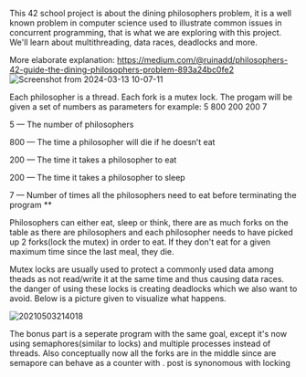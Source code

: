 
This 42 school project is about the dining philosophers problem, it is a well known problem in computer science used to illustrate common issues in concurrent programming,
that is what we are exploring with this project. We'll learn about multithreading, data races, deadlocks and more.

More elaborate explanation:
https://medium.com/@ruinadd/philosophers-42-guide-the-dining-philosophers-problem-893a24bc0fe2
![Screenshot from 2024-03-13 10-07-11](https://github.com/Rikkopanda/philoshophers/assets/101322592/5d458112-06cc-43e4-8445-dfaad395c081)



Each philosopher is a thread.
Each fork is a mutex lock.
The progam will be given a set of numbers as parameters for example:
5 800 200 200 7

5 — The number of philosophers

800 — The time a philosopher will die if he doesn’t eat

200 — The time it takes a philosopher to eat

200 — The time it takes a philosopher to sleep

7 — Number of times all the philosophers need to eat before terminating the program **


Philosophers can either eat, sleep or think, there are as much forks on the table as there are philosophers and each philosopher needs
to have picked up 2 forks(lock the mutex) in order to eat. If they don't eat for a given maximum time since the last meal, they die.

Mutex locks are usually used to protect a commonly used data among theads as not read/write it at the same time and thus causing data races.
the danger of using these locks is creating deadlocks which we also want to avoid.
Below is a picture given to visualize what happens.

![20210503214018](https://github.com/Rikkopanda/philoshophers/assets/101322592/830f4b78-d0f4-4dfe-9696-5426093055cb)

The bonus part is a seperate program with the same goal, except it's now using semaphores(similar to locks) and
multiple processes instead of threads. Also conceptually now all the forks are in the middle since are 
semapore can behave as a counter with . post is synonomous with locking


